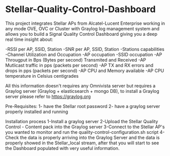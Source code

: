 # Stellar-Quality-Control-Dashboard
This project integrates Stellar APs from Alcatel-Lucent Enterprise working in any mode OVE, OVC or Cluster with Graylog log management system and allows you to build a Signal Quality Control Dashboard giving you a deep real time insight about:

-RSSI per AP, SSID, Station
-SNR per AP, SSID, Station
-Stations capabilities
-Channel Utilization and Occupation
-AP occupation
-SSID occupation
-AP Througput in Bps (Bytes per second) Transmited and Received
-AP Mutlicast traffic in pps (packets per second)
-AP TX and RX errors and drops in pps (packets per second)
-AP CPU and Memory available
-AP CPU temperature in Celsius centigrades

All this information doesn't requires any Omnivista server but requires a Graylog server (Graylog + elasticsearch + mongo DB), to install a Graylog server please refer to https://graylog.org

Pre-Requisites:
1- have the Stellar root password
2- have a graylog server properly installed and running

Installation process
1-Install a graylog server 
2-Upload the Stellar Quality Control - Content pack into the Graylog server
3-Connect to the Stellar AP's you wanted to monitor and run the quality-control-configuration.sh script
4-Check the data is properly arriving into the Graylog Server and the data is properly showed in the Stellar_local stream, after that you will start to see the Dashboard populated with very useful information.
